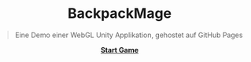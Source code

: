 ﻿ 
 <!-- ------------- B A C K P A C K M A G E ------------- -->

# <div align="center">BackpackMage</div>

> Eine Demo einer WebGL Unity Applikation, gehostet auf GitHub Pages

<div align="center">

**[Start Game](https://ixi-enki.github.io/backpackmage-webgl/0.0.8f/)**

</div>

<!-- ------------------- 𓂍 ꂅnki 𓂍 -------------------- -->

<!--
> This GitHub page must only contain: 
> - Build
> - TemplateData
> - .gitignore
> - README.md
> - index.html 
-->